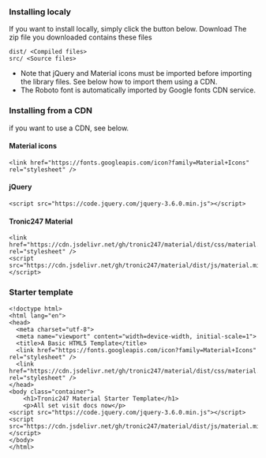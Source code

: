 ### Installing localy
If you want to install locally, simply click the button below.
<a class="btn">Download</a>
The zip file you downloaded contains these files
``` 
dist/ <Compiled files> 
src/ <Source files> 
```

 - Note that jQuery and Material icons must be imported before importing the library files. See below how to import them using a CDN.
 - The Roboto font is automatically imported by Google fonts CDN service.

### Installing from a CDN
if you want to use a CDN, see below.
#### Material icons
```
<link href="https://fonts.googleapis.com/icon?family=Material+Icons" rel="stylesheet" />
```
#### jQuery
```
<script src="https://code.jquery.com/jquery-3.6.0.min.js"></script>
```
#### Tronic247 Material 
```
<link href="https://cdn.jsdelivr.net/gh/tronic247/material/dist/css/material.min.css" rel="stylesheet" />
<script src="https://cdn.jsdelivr.net/gh/tronic247/material/dist/js/material.min.js"></script>
```
### Starter template
```
<!doctype html>
<html lang="en">
<head>
  <meta charset="utf-8">
  <meta name="viewport" content="width=device-width, initial-scale=1">
  <title>A Basic HTML5 Template</title>
  <link href="https://fonts.googleapis.com/icon?family=Material+Icons" rel="stylesheet" />
  <link href="https://cdn.jsdelivr.net/gh/tronic247/material/dist/css/material.min.css" rel="stylesheet" />
</head>
<body class="container">
	<h1>Tronic247 Material Starter Template</h1>
	<p>All set visit docs now</p>
<script src="https://code.jquery.com/jquery-3.6.0.min.js"></script>
<script src="https://cdn.jsdelivr.net/gh/tronic247/material/dist/js/material.min.js"></script>
</body>
</html>
```



